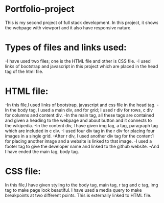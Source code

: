 # Portfolio-project
This is my second project of full stack development.
In this project, it shows the webpage with viewport and
it also have responsive nature.
# Types of files and links used:
-I have used two files; one is the HTML file and other is CSS file.
-I used links of bootstrap and javascript in this project which are
placed in the head tag of the html file.
# HTML file:
-In this file,I used links of bootstrap, javascript and css file in the head tag.
-In the body tag, I used a main div, and for grid; I used r div for rows, c div for columns and content div.
-In the main tag, all these tags are contained and given a heading to the webpage and about button and it connects to the wikipedia.
-In the content div, I have given img tag, a tag, paragraph tag which are included in c div.
-I used four div tag in the r div for placing four images in a single grid.
-After r div, I used another div tag for the content1 for placing another image and a website is linked to that image.
-I used a footer tag to give the developer name and linked to the github website.
-And I have ended the main tag, body tag.
# CSS file:
In this file,I have given styling to the body tag, main tag, r tag and c tag, img tag to make page look beautiful.
I have used a media query to make breakpoints at two different points.
This is externally linked to HTML file.
